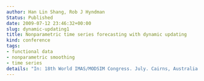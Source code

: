 ```yaml
---
author: Han Lin Shang, Rob J Hyndman
Status: Published
date: 2009-07-12 23:46:32+00:00
slug: dynamic-updating1
title: Nonparametric time series forecasting with dynamic updating
kind: conference
tags:
- functional data
- nonparametric smoothing
- time series
details: "In: 18th World IMAS/MODSIM Congress. July. Cairns, Australia. 13-17 July 2009"
---
```

